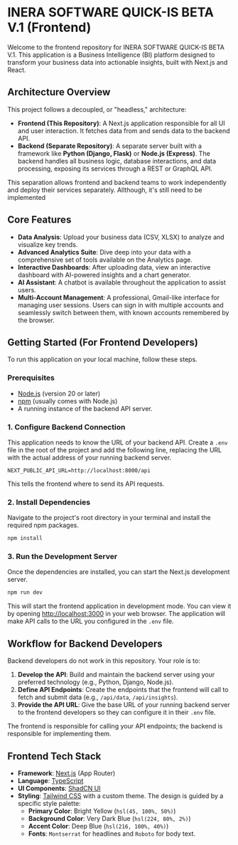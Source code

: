 # INERA SOFTWARE QUICK-IS BETA V.1 (Frontend)

Welcome to the frontend repository for INERA SOFTWARE QUICK-IS BETA V.1. This application is a Business Intelligence (BI) platform designed to transform your business data into actionable insights, built with Next.js and React.


## Architecture Overview

This project follows a decoupled, or "headless," architecture:

-   **Frontend (This Repository)**: A Next.js application responsible for all UI and user interaction. It fetches data from and sends data to the backend API.
-   **Backend (Separate Repository)**: A separate server built with a framework like **Python (Django, Flask)** or **Node.js (Express)**. The backend handles all business logic, database interactions, and data processing, exposing its services through a REST or GraphQL API.

This separation allows frontend and backend teams to work independently and deploy their services separately.
Allthough, it's still need to be implemented

## Core Features

-   **Data Analysis**: Upload your business data (CSV, XLSX) to analyze and visualize key trends.
-   **Advanced Analytics Suite**: Dive deep into your data with a comprehensive set of tools available on the Analytics page.
-   **Interactive Dashboards**: After uploading data, view an interactive dashboard with AI-powered insights and a chart generator.
-   **AI Assistant**: A chatbot is available throughout the application to assist users.
-   **Multi-Account Management**: A professional, Gmail-like interface for managing user sessions. Users can sign in with multiple accounts and seamlessly switch between them, with known accounts remembered by the browser.

## Getting Started (For Frontend Developers)

To run this application on your local machine, follow these steps.

### Prerequisites

-   [Node.js](https://nodejs.org/) (version 20 or later)
-   [npm](https://www.npmjs.com/) (usually comes with Node.js)
-   A running instance of the backend API server.

### 1. Configure Backend Connection

This application needs to know the URL of your backend API. Create a `.env` file in the root of the project and add the following line, replacing the URL with the actual address of your running backend server.

```
NEXT_PUBLIC_API_URL=http://localhost:8000/api
```

This tells the frontend where to send its API requests.

### 2. Install Dependencies

Navigate to the project's root directory in your terminal and install the required npm packages.

```bash
npm install
```

### 3. Run the Development Server

Once the dependencies are installed, you can start the Next.js development server.

```bash
npm run dev
```

This will start the frontend application in development mode. You can view it by opening [http://localhost:3000](http://localhost:3000) in your web browser. The application will make API calls to the URL you configured in the `.env` file.

## Workflow for Backend Developers

Backend developers do not work in this repository. Your role is to:

1.  **Develop the API**: Build and maintain the backend server using your preferred technology (e.g., Python, Django, Node.js).
2.  **Define API Endpoints**: Create the endpoints that the frontend will call to fetch and submit data (e.g., `/api/data`, `/api/insights`).
3.  **Provide the API URL**: Give the base URL of your running backend server to the frontend developers so they can configure it in their `.env` file.

The frontend is responsible for calling your API endpoints; the backend is responsible for implementing them.

## Frontend Tech Stack

-   **Framework**: [Next.js](https://nextjs.org/) (App Router)
-   **Language**: [TypeScript](https://www.typescriptlang.org/)
-   **UI Components**: [ShadCN UI](https://ui.shadcn.com/)
-   **Styling**: [Tailwind CSS](https://tailwindcss.com/) with a custom theme. The design is guided by a specific style palette:
    -   **Primary Color**: Bright Yellow (`hsl(45, 100%, 50%)`)
    -   **Background Color**: Very Dark Blue (`hsl(224, 80%, 2%)`)
    -   **Accent Color**: Deep Blue (`hsl(216, 100%, 40%)`)
    -   **Fonts**: `Montserrat` for headlines and `Roboto` for body text.

